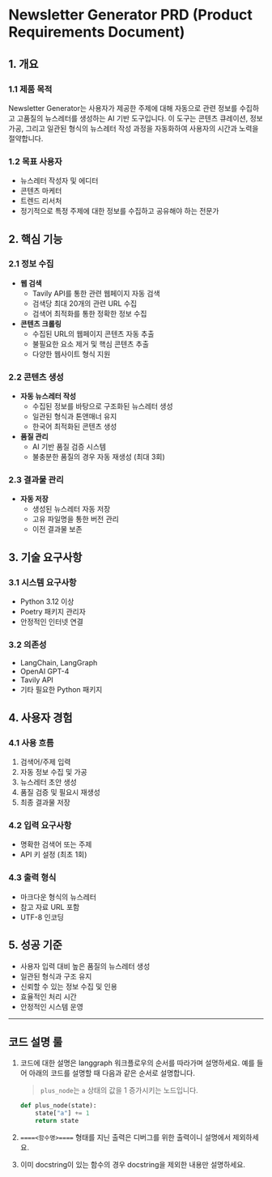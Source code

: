 # Newsletter Generator PRD (Product Requirements Document)

## 1. 개요

### 1.1 제품 목적

Newsletter Generator는 사용자가 제공한 주제에 대해 자동으로 관련 정보를 수집하고 고품질의 뉴스레터를 생성하는 AI 기반 도구입니다. 이 도구는 콘텐츠 큐레이션, 정보 가공, 그리고 일관된 형식의 뉴스레터 작성 과정을 자동화하여 사용자의 시간과 노력을 절약합니다.

### 1.2 목표 사용자

- 뉴스레터 작성자 및 에디터
- 콘텐츠 마케터
- 트렌드 리서처
- 정기적으로 특정 주제에 대한 정보를 수집하고 공유해야 하는 전문가

## 2. 핵심 기능

### 2.1 정보 수집

- **웹 검색**
  - Tavily API를 통한 관련 웹페이지 자동 검색
  - 검색당 최대 20개의 관련 URL 수집
  - 검색어 최적화를 통한 정확한 정보 수집
- **콘텐츠 크롤링**
  - 수집된 URL의 웹페이지 콘텐츠 자동 추출
  - 불필요한 요소 제거 및 핵심 콘텐츠 추출
  - 다양한 웹사이트 형식 지원

### 2.2 콘텐츠 생성

- **자동 뉴스레터 작성**
  - 수집된 정보를 바탕으로 구조화된 뉴스레터 생성
  - 일관된 형식과 톤앤매너 유지
  - 한국어 최적화된 콘텐츠 생성
- **품질 관리**
  - AI 기반 품질 검증 시스템
  - 불충분한 품질의 경우 자동 재생성 (최대 3회)

### 2.3 결과물 관리

- **자동 저장**
  - 생성된 뉴스레터 자동 저장
  - 고유 파일명을 통한 버전 관리
  - 이전 결과물 보존

## 3. 기술 요구사항

### 3.1 시스템 요구사항

- Python 3.12 이상
- Poetry 패키지 관리자
- 안정적인 인터넷 연결

### 3.2 의존성

- LangChain, LangGraph
- OpenAI GPT-4
- Tavily API
- 기타 필요한 Python 패키지

## 4. 사용자 경험

### 4.1 사용 흐름

1. 검색어/주제 입력
2. 자동 정보 수집 및 가공
3. 뉴스레터 초안 생성
4. 품질 검증 및 필요시 재생성
5. 최종 결과물 저장

### 4.2 입력 요구사항

- 명확한 검색어 또는 주제
- API 키 설정 (최초 1회)

### 4.3 출력 형식

- 마크다운 형식의 뉴스레터
- 참고 자료 URL 포함
- UTF-8 인코딩

## 5. 성공 기준

- 사용자 입력 대비 높은 품질의 뉴스레터 생성
- 일관된 형식과 구조 유지
- 신뢰할 수 있는 정보 수집 및 인용
- 효율적인 처리 시간
- 안정적인 시스템 운영

---

## 코드 설명 룰

1. 코드에 대한 설명은 langgraph 워크플로우의 순서를 따라가며 설명하세요.
   예를 들어 아래의 코드를 설명할 때 다음과 같은 순서로 설명합니다.

   > `plus_node`는 `a` 상태의 값을 1 증가시키는 노드입니다.

   ```py
   def plus_node(state):
       state["a"] += 1
       return state
   ```

2. `====<함수명>====` 형태를 지닌 출력은 디버그를 위한 출력이니 설명에서 제외하세요.

3. 이미 docstring이 있는 함수의 경우 docstring을 제외한 내용만 설명하세요.
